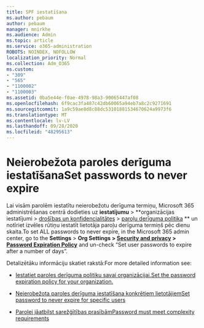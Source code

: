 ```yaml
---
title: SPF iestatīšana
ms.author: pebaum
author: pebaum
manager: mnirkhe
ms.audience: Admin
ms.topic: article
ms.service: o365-administration
ROBOTS: NOINDEX, NOFOLLOW
localization_priority: Normal
ms.collection: Adm_O365
ms.custom:
- "309"
- "565"
- "1100002"
- "1100003"
ms.assetid: 0ba5e44e-f0ae-4978-98a3-90065447af08
ms.openlocfilehash: 6f9cac3fa487c42db60065a94eb7a8c2c9271691
ms.sourcegitcommit: 1a9c59ae8d8c88dc53101881534670624a9973f6
ms.translationtype: MT
ms.contentlocale: lv-LV
ms.lasthandoff: 09/28/2020
ms.locfileid: "48295613"
---
```

# <a name="set-passwords-to-never-expire"></a><span data-ttu-id="3d2bf-102">Neierobežota paroles derīguma iestatīšana</span><span class="sxs-lookup"><span data-stu-id="3d2bf-102">Set passwords to never expire</span></span>

<span data-ttu-id="3d2bf-103">Lai visām parolēm iestatītu neierobežotu derīguma termiņu, Microsoft 365 administrēšanas centrā dodieties uz **iestatījumu**  >  \*\*organizācijas iestatījumi > [drošības un konfidencialitātes](https://portal.office.com/adminportal/home#/settings/security)  >  [paroļu derīguma politika](https://portal.microsoft.com/Adminportal/Home#/Settings/SecurityPrivacy/:/Settings/L1/PasswordPolicy) \*\* un notīriet izvēles rūtiņu iestatīt lietotāja paroļu derīguma termiņš pēc dienu skaita.</span><span class="sxs-lookup"><span data-stu-id="3d2bf-103">To set ALL passwords to never expire, in the Microsoft 365 admin center, go to the **Settings** > **Org Settings > [Security and privacy](https://portal.office.com/adminportal/home#/settings/security) > [Password Expiration Policy](https://portal.microsoft.com/Adminportal/Home#/Settings/SecurityPrivacy/:/Settings/L1/PasswordPolicy)** and un-check “Set user passwords to expire after a number of days”.</span></span>
  
<span data-ttu-id="3d2bf-104">Detalizētāku informāciju skatiet rakstā:</span><span class="sxs-lookup"><span data-stu-id="3d2bf-104">For more detailed information see:</span></span>

- [<span data-ttu-id="3d2bf-105">Iestatiet paroles derīguma politiku savai organizācijai.</span><span class="sxs-lookup"><span data-stu-id="3d2bf-105">Set the password expiration policy for your organization.</span></span>](https://docs.microsoft.com/microsoft-365/admin/manage/set-password-expiration-policy)
  
- [<span data-ttu-id="3d2bf-106">Neierobežota paroles derīguma iestatīšana konkrētiem lietotājiem</span><span class="sxs-lookup"><span data-stu-id="3d2bf-106">Set password to never expire for specific users</span></span>](https://docs.microsoft.com/microsoft-365/admin/add-users/set-password-to-never-expire)

- [<span data-ttu-id="3d2bf-107">Parolei jāatbilst sarežģītības prasībām</span><span class="sxs-lookup"><span data-stu-id="3d2bf-107">Password must meet complexity requirements</span></span>](https://docs.microsoft.com/windows/security/threat-protection/security-policy-settings/password-must-meet-complexity-requirements)
  